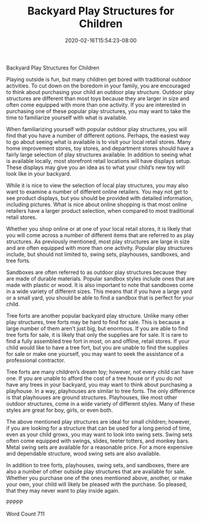 ﻿---
title: "Backyard Play Structures for Children"
date: 2020-02-16T15:54:23-08:00
description: "Backyard Activities Tips for Web Success"
featured_image: "/images/Backyard Activities.jpg"
tags: ["Backyard Activities"]
---

Backyard Play Structures for Children

Playing outside is fun, but many children get bored with traditional outdoor activities.  To cut down on the boredom in your family, you are encouraged to think about purchasing your child an outdoor play structure. Outdoor play structures are different than most toys because they are larger in size and often come equipped with more than one activity.  If you are interested in purchasing one of these popular play structures, you may want to take the time to familiarize yourself with what is available. 

When familiarizing yourself with popular outdoor play structures, you will find that you have a number of different options.  Perhaps, the easiest way to go about seeing what is available is to visit your local retail stores.  Many home improvement stores, toy stores, and department stores should have a fairly large selection of play structures available. In addition to seeing what is available locally, most storefront retail locations will have displays setup. These displays may give you an idea as to what your child’s new toy will look like in your backyard.

While it is nice to view the selection of local play structures, you may also want to examine a number of different online retailers. You may not get to see product displays, but you should be provided with detailed information, including pictures. What is nice about online shopping is that most online retailers have a larger product selection, when compared to most traditional retail stores.  

Whether you shop online or at one of your local retail stores, it is likely that you will come across a number of different items that are referred to as play structures. As previously mentioned, most play structures are large in size and are often equipped with more than one activity.  Popular play structures include, but should not limited to, swing sets, playhouses, sandboxes, and tree forts.

Sandboxes are often referred to as outdoor play structures because they are made of durable materials. Popular sandbox styles include ones that are made with plastic or wood.  It is also important to note that sandboxes come in a wide variety of different sizes. This means that if you have a large yard or a small yard, you should be able to find a sandbox that is perfect for your child.

Tree forts are another popular backyard play structure. Unlike many other play structures, tree forts may be hard to find for sale. This is because a large number of them aren’t just big, but enormous.  If you are able to find tree forts for sale, it is likely that only the supplies are for sale. It is rare to find a fully assembled tree fort in most, on and offline, retail stores. If your child would like to have a tree fort, but you are unable to find the supplies for sale or make one yourself, you may want to seek the assistance of a professional contractor.

Tree forts are many children’s dream toy; however, not every child can have one. If you are unable to afford the cost of a tree house or if you do not have any trees in your backyard, you may want to think about purchasing a playhouse. In a way, playhouses are similar to tree forts. The only difference is that playhouses are ground structures.  Playhouses, like most other outdoor structures, come in a wide variety of different styles. Many of these styles are great for boy, girls, or even both.

The above mentioned play structures are ideal for small children; however, if you are looking for a structure that can be used for a long period of time, even as your child grows, you may want to look into swing sets. Swing sets often come equipped with swings, slides, teeter totters, and monkey bars. Metal swing sets are available for a reasonable price.  For a more expensive and dependable structure, wood swing sets are also available.  

In addition to tree forts, playhouses, swing sets, and sandboxes, there are also a number of other outside play structures that are available for sale. Whether you purchase one of the ones mentioned above, another, or make your own, your child will likely be pleased with the purchase.  So pleased, that they may never want to play inside again.  

PPPPP

Word Count 711

